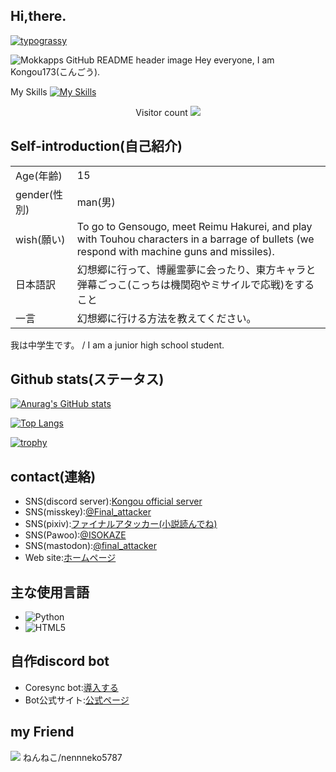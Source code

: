 ## Hi,there.

[![typograssy](https://typograssy.deno.dev/api?text=Kongou173%20)](https://github.com/kawarimidoll/typograssy)

<img src="https://media.discordapp.net/attachments/1242075939538604042/1316040684108648519/l.jpg?ex=675999e5&is=67584865&hm=ad6fe1380c5a61f5ba4d5386077245f169839d8346bb865bfcd189360c118048&=&width=1606&height=904" alt="Mokkapps GitHub README header image">
Hey everyone, I am Kongou173(こんごう).

My Skills
[![My Skills](https://skillicons.dev/icons?i=discord,bots,py,html,github)](https://skillicons.dev)

<p align="center"> 
  Visitor count
  
  <img src="https://profile-counter.glitch.me/kongou173/count.svg" />
</p>

## Self-introduction(自己紹介)

|  |  |
| ---- | ---- |
| Age(年齢) | 15 |
| gender(性別) | man(男) |
| wish(願い) | To go to Gensougo, meet Reimu Hakurei, and play with Touhou characters in a barrage of bullets (we respond with machine guns and missiles).  |
| 日本語訳 | 幻想郷に行って、博麗霊夢に会ったり、東方キャラと弾幕ごっこ(こっちは機関砲やミサイルで応戦)をすること　|
| 一言 | 幻想郷に行ける方法を教えてください。 |


我は中学生です。 / I am a junior high school student.  

## Github stats(ステータス)
<p align="left"> 
  
[![Anurag's GitHub stats](https://github-readme-stats.vercel.app/api?username=Kongou173&layout=compact&show_icons=true&theme=onedark)](https://github.com/anuraghazra/github-readme-stats)

[![Top Langs](https://github-readme-stats.vercel.app/api/top-langs/?username=Kongou173&layout=compact&show_icons=true&theme=onedark)](https://github.com/anuraghazra/github-readme-stats)
</p>

[![trophy](https://github-profile-trophy.vercel.app/?username=kongou173&theme=tokyonight&column=7
)](https://github.com/ryo-ma/github-profile-trophy)

## contact(連絡)
- SNS(discord server):[Kongou official server](https://discord.gg/r594PHeNNp)
- SNS(misskey):[@Final_attacker](https://misskey.io/@Final_attacker)
- SNS(pixiv):[ファイナルアタッカー(小説読んでね)](https://www.pixiv.net/users/99679627)
- SNS(Pawoo):[@ISOKAZE](https://pawoo.net/@ISOKAZE)
- SNS(mastodon):[@final_attacker](https://mstdn.jp/@final_attacker)
- Web site:[ホームページ](https://finalattacker1.wordpress.com/)

## 主な使用言語
  - ![Python](https://img.shields.io/badge/-Python-3776AB?style=flat&logo=python&logoColor=white)
  - ![HTML5](https://img.shields.io/badge/-HTML5-E34F26?style=flat&logo=html5&logoColor=white)

## 自作discord bot
- Coresync bot:[導入する](https://discord.com/oauth2/authorize?client_id=1307237337524342825)
- Bot公式サイト:[公式ページ](https://kongou173.github.io/Coresync-bot/)

## my Friend
<img src="https://avatars.githubusercontent.com/u/95109758?v=4">
ねんねこ/nennneko5787
